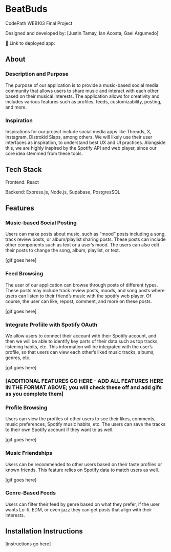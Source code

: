# BeatBuds
CodePath WEB103 Final Project

Designed and developed by: [Justin Tamay, Ian Acosta, Gael Argumedo]

🔗 Link to deployed app:

## About

### Description and Purpose

The purpose of our application is to provide a music-based social media community that allows users to share music and interact with each other based on their musical interests. The application allows for creativity and includes various features such as profiles, feeds, customizability, posting, and more.

### Inspiration

Inspirations for our project include social media apps like Threads, X, Instagram, Distrokid Slaps, among others. We will likely use their user interfaces as inspiration, to understand best UX and UI practices. Alongside this, we are highly inspired by the Spotify API and web player, since our core idea stemmed from these tools.

## Tech Stack

Frontend: React

Backend: Express.js, Node.js, Supabase, PostgresSQL

## Features

### Music-based Social Posting

Users can make posts about music, such as “mood” posts including a song, track review posts, or album/playlist sharing posts. These posts can include other components such as text or a user’s mood. The users can also edit their posts to change the song, album, playlist, or text.

[gif goes here]

### Feed Browsing

The user of our application can browse through posts of different types. These posts may include track review posts, moods, and song posts where users can listen to their friend’s music with the spotify web player. Of course, the user can like, repost, comment, and more on these posts.

[gif goes here]

### Integrate Profiile with Spotify OAuth

We allow users to connect their account with their Spotify account, and then we will be able to identify key parts of their data such as top tracks, listening habits, etc. This information will be integrated with the user’s profile, so that users can view each other’s liked music tracks, albums, genres, etc.

[gif goes here]

### [ADDITIONAL FEATURES GO HERE - ADD ALL FEATURES HERE IN THE FORMAT ABOVE; you will check these off and add gifs as you complete them]

### Profile Browsing

Users can view the profiles of other users to see their likes, comments, music preferences, Spotify music habits, etc. The users can save the tracks to their own Spotify account if they want to as well.

[gif goes here]

### Music Friendships

Users can be recommended to other users based on their taste profiles or known friends. This feature relies on Spotify data to match users as well.

[gif goes here]

### Genre-Based Feeds

Users can filter their feed by genre based on what they prefer, if the user wants Lo-fi, EDM, or even jazz they can get posts that align with their interests.

## Installation Instructions

[instructions go here]

